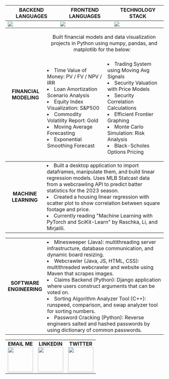 | BACKEND LANGUAGES                                                  | FRONTEND LANGUAGES                                                | TECHNOLOGY STACK                                                                                        |
| -----------------------------------------------------------------  | ----------------------------------------------------------------  | ------------------------------------------------------------------------------------------------------  |
| <img src="https://skillicons.dev/icons?i=python,java,cpp,cs,c" />  | <img src="https://skillicons.dev/icons?i=html,css,js,jquery" />   | <img src="https://skillicons.dev/icons?i=sqlite,git,kubernetes,docker,django,unity,jenkins,pytorch" />  |

<table align='center'>
  <thead>
    <tr>
      <td rowspan="2">
        <b>&nbsp;&nbsp;&nbsp;FINANCIAL&nbsp;&nbsp;<br>&nbsp;&nbsp;&nbsp;MODELING&nbsp;&nbsp;</b>
      </td>
      <td colspan="2">
        <center>Built financial models and data visualization projects in Python using numpy, pandas, and matplotlib for the below: &nbsp;&nbsp;</center><br>
      </td>
    </tr>
    <tr>
      <td>
        <li>Time Value of Money: PV / FV / NPV / IRR
        <li>Loan Amortization Scenario Analysis
        <li>Equity Index Visualization: S&P500
        <li>Commodity Volatility Report: Gold
        <li>Moving Average Forecasting
        <li>Exponential Smoothing Forecast
      </td>
      <td>
        <li>Trading System using Moving Avg Signals
        <li>Security Valuation with Price Models
        <li>Security Correlation Calculations
        <li>Efficient Frontier Graphing
        <li>Monte Carlo Simulation: Risk Analysis
        <li>Black-Scholes Options Pricing
      </td>
    </tr>
  </thead>
</table>

<table align=center>
  <tr>
    <td align=center>
      <b>&nbsp;&nbsp;&nbsp;MACHINE&nbsp;&nbsp;&nbsp;<br>&nbsp;&nbsp;&nbsp;LEARNING&nbsp;&nbsp;&nbsp;</b>
    </td>
    <td>
      <li>Built a desktop application to import dataframes, manipulate them, and build linear regression models. Uses MLB Statcast data from a webcrawling API to predict batter statistics for the 2023 season.
      <li>Created a housing linear regression with scatter plot to show correlation between square footage and price.
      <li>Currently reading "Machine Learning with PyTorch and SciKit-Learn" by Raschka, Li, and Mirjalili.
    </td>
  </tr>
</table>

<table align=center>
  <tr>
    <td align=center>
      <b>SOFTWARE<br>ENGINEERING</b>
    </td>
    <td>
      <li>Minesweeper (Java): multithreading server infrastructure, database communication, and dynamic board resizing.
      <li>Webcrawler (Java, JS, HTML, CSS): multithreaded webcrawler and website using Maven that scrapes images.
      <li>Claims Backend (Python): Django application where users construct arguments that can be voted on.
      <li>Sorting Algorithm Analyzer Tool (C++): runspeed, comparison, and swap analyzer tool for sorting numbers.
      <li>Password Cracking (Python): Reverse engineers salted and hashed passwords by using dictionary of common passwords.
    </td>
  </tr>
</table>

<table align=center>
    <tr>
      <td align=center>
        <b>EMAIL ME</b><br>
        <a href="mailto:JosephFrancisRe@gmail.com" target="_blank" rel="noopener noreferrer"><img src='https://svgshare.com/i/qtW.svg' width="80" height="80" /></a>
      </td>
      <td align=center>
        <b>LINKEDIN</b><br>
        <a href="https://www.linkedin.com/in/joseph-re/" target="_blank" rel="noopener noreferrer"><img src="https://skillicons.dev/icons?i=linkedin" width="80" height="80" /></a>
      </td>
      <td align=center>
        <b>TWITTER</b><br>
        <a href="https://twitter.com/josephfrancisre" target="_blank" rel="noopener noreferrer"><img src="https://skillicons.dev/icons?i=twitter" width="80" height="80" /></a>
      </td>
    </tr>
</table>
